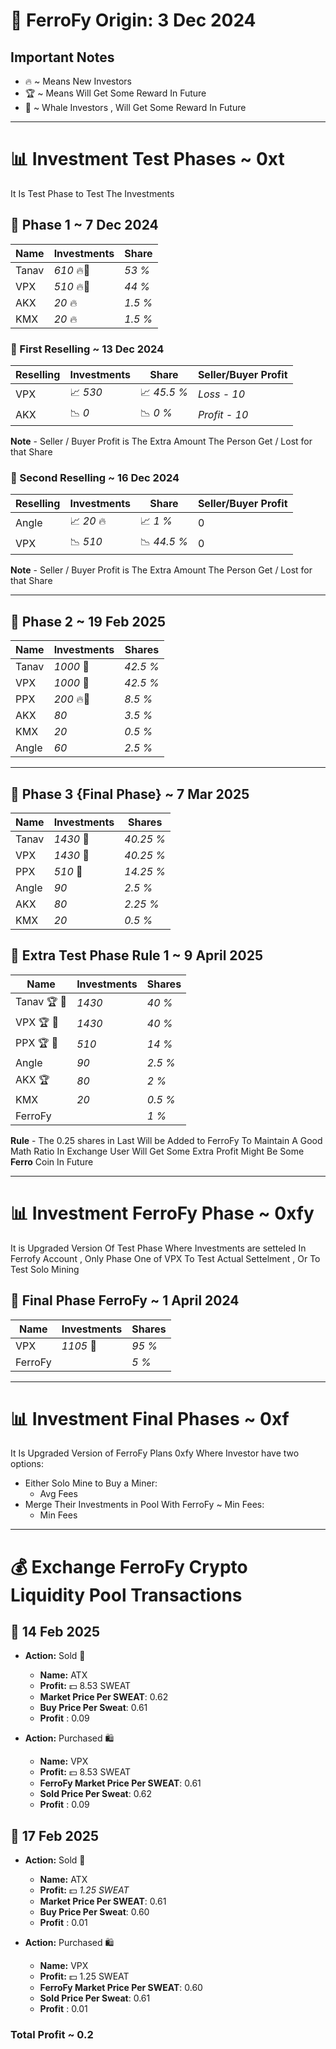 # 🌟 FerroFy Origin: 3 Dec 2024
## Important Notes

- 🔥 ~ Means New Investors
- 🏆 ~ Means Will Get Some Reward In Future
- 🐋 ~ Whale Investors , Will Get Some Reward In Future

---

# 📊 Investment Test Phases ~ 0xt

It Is Test Phase to Test The Investments

## 🌟 Phase 1 ~ 7 Dec 2024
| Name   | Investments | Share     |
|--------|-------------|-----------|
| Tanav  | *610* 🔥🐋  | *53 %*    |
| VPX    | *510* 🔥🐋  | *44 %*    |
| AKX    | *20*  🔥    | *1.5 %*   |
| KMX    | *20*  🔥    | *1.5 %*   |

### 🎯 First Reselling ~ 13 Dec 2024
| Reselling | Investments | Share      | Seller/Buyer Profit |
|-----------|-------------|------------|---------------------|
| VPX       | 📈 *530*    | 📈 *45.5 %*| *Loss - 10*         |
| AKX       | 📉 *0*      | 📉 *0 %*   | *Profit - 10*       |

**Note** - Seller / Buyer Profit is The Extra Amount The Person Get / Lost for that Share

### 🎯 Second Reselling ~ 16 Dec 2024
| Reselling | Investments | Share      | Seller/Buyer Profit |
|-----------|-------------|------------|---------------------|
| Angle     | 📈 *20* 🔥  | 📈 *1 %*   | 0                   |
| VPX       | 📉 *510*    | 📉 *44.5 %*| 0                   |

**Note** - Seller / Buyer Profit is The Extra Amount The Person Get / Lost for that Share

---

## 🌟 Phase 2 ~ 19 Feb 2025
| Name   | Investments | Shares     |
|--------|-------------|------------|
| Tanav  | *1000* 🐋   | *42.5 %*   |
| VPX    | *1000* 🐋   | *42.5 %*   |
| PPX    | *200* 🔥🐋  | *8.5 %*    |
| AKX    | *80*        | *3.5 %*    |
| KMX    | *20*        | *0.5 %*    |
| Angle  | *60*        | *2.5 %*    |

---

## 🌟 Phase 3 {Final Phase} ~ 7 Mar 2025
| Name   | Investments | Shares     |
|--------|-------------|------------|
| Tanav  | *1430* 🐋   | *40.25 %*  |
| VPX    | *1430* 🐋   | *40.25 %*  |
| PPX    | *510* 🐋    | *14.25 %*  |
| Angle  | *90*        | *2.5 %*    |
| AKX    | *80*        | *2.25 %*   |
| KMX    | *20*        | *0.5 %*    |

## 🌟 Extra Test Phase Rule 1 ~ 9 April 2025
|      Name    | Investments | Shares    |
|--------------|-------------|-----------|
| Tanav 🏆 🐋  | *1430*      | *40 %*    |
| VPX   🏆 🐋  | *1430*      | *40 %*    |
| PPX    🏆 🐋 | *510*       | *14 %*    |
| Angle        | *90*        | *2.5 %*   |
| AKX    🏆    | *80*        | *2 %*     |
| KMX          | *20*        | *0.5 %*   |
| FerroFy      |             | *1 %*     |

**Rule** - The 0.25 shares in Last Will be Added to FerroFy To Maintain A Good Math Ratio In Exchange User Will Get Some Extra Profit Might Be Some **Ferro** Coin In Future

---

# 📊 Investment FerroFy Phase ~ 0xfy

It is Upgraded Version Of Test Phase Where Investments are setteled In Ferrofy Account , Only Phase One of VPX To Test Actual Settelment , Or To Test Solo Mining

## 🌟 Final Phase FerroFy ~ 1 April 2024
| Name     | Investments | Shares    |
|----------|-------------|-----------|
| VPX      | *1105* 🐋   | *95 %*    |
| FerroFy  |             | *5 %*     |

---

# 📊 Investment Final Phases ~ 0xf

It Is Upgraded Version of FerroFy Plans 0xfy Where Investor have two options:
- Either Solo Mine to Buy a Miner:
  - Avg Fees
- Merge Their Investments in Pool With FerroFy ~ Min Fees:
  - Min Fees

---

# 💰 Exchange FerroFy Crypto Liquidity Pool Transactions

## 📅 14 Feb 2025
- **Action:** Sold 🛒
  - **Name:** ATX
  - **Profit:** 💵 8.53 SWEAT
  - **Market Price Per SWEAT**: 0.62
  - **Buy Price Per Sweat**: 0.61
  - **Profit** : 0.09

- **Action:** Purchased 🛍️
  - **Name:** VPX
  - **Profit:** 💵 8.53 SWEAT
  - **FerroFy Market Price Per SWEAT**: 0.61
  - **Sold Price Per Sweat**: 0.62
  - **Profit** : 0.09

## 📅 17 Feb 2025
- **Action:** Sold 🛒
  - **Name:** ATX
  - **Profit:** 💵 *1.25 SWEAT*
  - **Market Price Per SWEAT**: 0.61
  - **Buy Price Per Sweat**: 0.60
  - **Profit** : 0.01

- **Action:** Purchased 🛍️
  - **Name:** VPX
  - **Profit:** 💵 1.25 SWEAT
  - **FerroFy Market Price Per SWEAT**: 0.60
  - **Sold Price Per Sweat**: 0.61
  - **Profit** : 0.01

### Total Profit ~ 0.2
